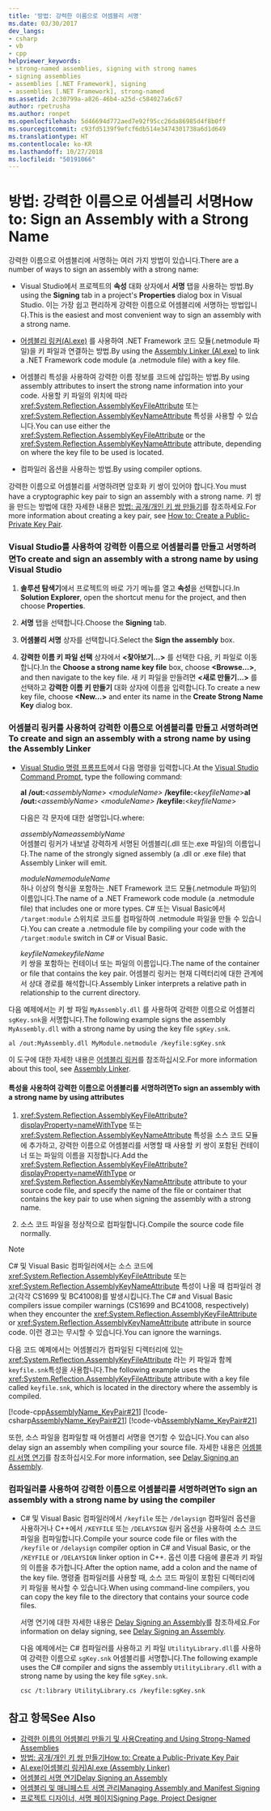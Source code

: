 ```yaml
---
title: '방법: 강력한 이름으로 어셈블리 서명'
ms.date: 03/30/2017
dev_langs:
- csharp
- vb
- cpp
helpviewer_keywords:
- strong-named assemblies, signing with strong names
- signing assemblies
- assemblies [.NET Framework], signing
- assemblies [.NET Framework], strong-named
ms.assetid: 2c30799a-a826-46b4-a25d-c584027a6c67
author: rpetrusha
ms.author: ronpet
ms.openlocfilehash: 5d46694d772aed7e92f95cc26da86985d4f8b0ff
ms.sourcegitcommit: c93fd5139f9efcf6db514e3474301738a6d1d649
ms.translationtype: HT
ms.contentlocale: ko-KR
ms.lasthandoff: 10/27/2018
ms.locfileid: "50191066"
---
```

# <a name="how-to-sign-an-assembly-with-a-strong-name"></a><span data-ttu-id="6ff6a-102">방법: 강력한 이름으로 어셈블리 서명</span><span class="sxs-lookup"><span data-stu-id="6ff6a-102">How to: Sign an Assembly with a Strong Name</span></span>
<span data-ttu-id="6ff6a-103">강력한 이름으로 어셈블리에 서명하는 여러 가지 방법이 있습니다.</span><span class="sxs-lookup"><span data-stu-id="6ff6a-103">There are a number of ways to sign an assembly with a strong name:</span></span>  
  
-   <span data-ttu-id="6ff6a-104">Visual Studio에서 프로젝트의 **속성** 대화 상자에서 **서명** 탭을 사용하는 방법.</span><span class="sxs-lookup"><span data-stu-id="6ff6a-104">By using the **Signing** tab in a project's **Properties** dialog box in Visual Studio.</span></span> <span data-ttu-id="6ff6a-105">이는 가장 쉽고 편리하게 강력한 이름으로 어셈블리에 서명하는 방법입니다.</span><span class="sxs-lookup"><span data-stu-id="6ff6a-105">This is the easiest and most convenient way to sign an assembly with a strong name.</span></span>  
  
-   <span data-ttu-id="6ff6a-106">[어셈블리 링커(Al.exe)](../../../docs/framework/tools/al-exe-assembly-linker.md) 를 사용하여 .NET Framework 코드 모듈(.netmodule 파일)을 키 파일과 연결하는 방법.</span><span class="sxs-lookup"><span data-stu-id="6ff6a-106">By using the [Assembly Linker (Al.exe)](../../../docs/framework/tools/al-exe-assembly-linker.md) to link a .NET Framework code module (a .netmodule file) with a key file.</span></span>  
  
-   <span data-ttu-id="6ff6a-107">어셈블리 특성을 사용하여 강력한 이름 정보를 코드에 삽입하는 방법.</span><span class="sxs-lookup"><span data-stu-id="6ff6a-107">By using assembly attributes to insert the strong name information into your code.</span></span> <span data-ttu-id="6ff6a-108">사용할 키 파일의 위치에 따라 <xref:System.Reflection.AssemblyKeyFileAttribute> 또는 <xref:System.Reflection.AssemblyKeyNameAttribute> 특성을 사용할 수 있습니다.</span><span class="sxs-lookup"><span data-stu-id="6ff6a-108">You can use either the <xref:System.Reflection.AssemblyKeyFileAttribute> or the <xref:System.Reflection.AssemblyKeyNameAttribute> attribute, depending on where the key file to be used is located.</span></span>  
  
-   <span data-ttu-id="6ff6a-109">컴파일러 옵션을 사용하는 방법.</span><span class="sxs-lookup"><span data-stu-id="6ff6a-109">By using compiler options.</span></span>  
  
 <span data-ttu-id="6ff6a-110">강력한 이름으로 어셈블리를 서명하려면 암호화 키 쌍이 있어야 합니다.</span><span class="sxs-lookup"><span data-stu-id="6ff6a-110">You must have a cryptographic key pair to sign an assembly with a strong name.</span></span> <span data-ttu-id="6ff6a-111">키 쌍을 만드는 방법에 대한 자세한 내용은 [방법: 공개/개인 키 쌍 만들기](../../../docs/framework/app-domains/how-to-create-a-public-private-key-pair.md)를 참조하세요.</span><span class="sxs-lookup"><span data-stu-id="6ff6a-111">For more information about creating a key pair, see [How to: Create a Public-Private Key Pair](../../../docs/framework/app-domains/how-to-create-a-public-private-key-pair.md).</span></span>  
  
### <a name="to-create-and-sign-an-assembly-with-a-strong-name-by-using-visual-studio"></a><span data-ttu-id="6ff6a-112">Visual Studio를 사용하여 강력한 이름으로 어셈블리를 만들고 서명하려면</span><span class="sxs-lookup"><span data-stu-id="6ff6a-112">To create and sign an assembly with a strong name by using Visual Studio</span></span>  
  
1.  <span data-ttu-id="6ff6a-113">**솔루션 탐색기**에서 프로젝트의 바로 가기 메뉴를 열고 **속성**을 선택합니다.</span><span class="sxs-lookup"><span data-stu-id="6ff6a-113">In **Solution Explorer**, open the shortcut menu for the project, and then choose **Properties**.</span></span>  
  
2.  <span data-ttu-id="6ff6a-114">**서명** 탭을 선택합니다.</span><span class="sxs-lookup"><span data-stu-id="6ff6a-114">Choose the **Signing** tab.</span></span>  
  
3.  <span data-ttu-id="6ff6a-115">**어셈블리 서명** 상자를 선택합니다.</span><span class="sxs-lookup"><span data-stu-id="6ff6a-115">Select the **Sign the assembly** box.</span></span>  
  
4.  <span data-ttu-id="6ff6a-116">**강력한 이름 키 파일 선택** 상자에서 **\<찾아보기…>** 를 선택한 다음, 키 파일로 이동합니다.</span><span class="sxs-lookup"><span data-stu-id="6ff6a-116">In the **Choose a strong name key file** box, choose **\<Browse…>**, and then navigate to the key file.</span></span> <span data-ttu-id="6ff6a-117">새 키 파일을 만들려면 **\<새로 만들기…>** 를 선택하고 **강력한 이름 키 만들기** 대화 상자에 이름을 입력합니다.</span><span class="sxs-lookup"><span data-stu-id="6ff6a-117">To create a new key file, choose **\<New…>** and enter its name in the **Create Strong Name Key** dialog box.</span></span>  
  
### <a name="to-create-and-sign-an-assembly-with-a-strong-name-by-using-the-assembly-linker"></a><span data-ttu-id="6ff6a-118">어셈블리 링커를 사용하여 강력한 이름으로 어셈블리를 만들고 서명하려면</span><span class="sxs-lookup"><span data-stu-id="6ff6a-118">To create and sign an assembly with a strong name by using the Assembly Linker</span></span>  
  
-   <span data-ttu-id="6ff6a-119">[Visual Studio 명령 프롬프트](../../../docs/framework/tools/developer-command-prompt-for-vs.md)에서 다음 명령을 입력합니다.</span><span class="sxs-lookup"><span data-stu-id="6ff6a-119">At the [Visual Studio Command Prompt](../../../docs/framework/tools/developer-command-prompt-for-vs.md), type the following command:</span></span>  
  
     <span data-ttu-id="6ff6a-120">**al** **/out:**\<*assemblyName*> *\<moduleName>* **/keyfile:**\<*keyfileName*></span><span class="sxs-lookup"><span data-stu-id="6ff6a-120">**al** **/out:**\<*assemblyName*> *\<moduleName>* **/keyfile:**\<*keyfileName*></span></span>  
  
     <span data-ttu-id="6ff6a-121">다음은 각 문자에 대한 설명입니다.</span><span class="sxs-lookup"><span data-stu-id="6ff6a-121">where:</span></span>  
  
     <span data-ttu-id="6ff6a-122">*assemblyName*</span><span class="sxs-lookup"><span data-stu-id="6ff6a-122">*assemblyName*</span></span>  
     <span data-ttu-id="6ff6a-123">어셈블리 링커가 내보낼 강력하게 서명된 어셈블리(.dll 또는.exe 파일)의 이름입니다.</span><span class="sxs-lookup"><span data-stu-id="6ff6a-123">The name of the strongly signed assembly (a .dll or .exe file) that Assembly Linker will emit.</span></span>  
  
     <span data-ttu-id="6ff6a-124">*moduleName*</span><span class="sxs-lookup"><span data-stu-id="6ff6a-124">*moduleName*</span></span>  
     <span data-ttu-id="6ff6a-125">하나 이상의 형식을 포함하는 .NET Framework 코드 모듈(.netmodule 파일)의 이름입니다.</span><span class="sxs-lookup"><span data-stu-id="6ff6a-125">The name of a .NET Framework code module (a .netmodule file) that includes one or more types.</span></span> <span data-ttu-id="6ff6a-126">C# 또는 Visual Basic에서 `/target:module` 스위치로 코드를 컴파일하여 .netmodule 파일을 만들 수 있습니다.</span><span class="sxs-lookup"><span data-stu-id="6ff6a-126">You can create a .netmodule file by compiling your code with the `/target:module` switch in C# or Visual Basic.</span></span>  
  
     <span data-ttu-id="6ff6a-127">*keyfileName*</span><span class="sxs-lookup"><span data-stu-id="6ff6a-127">*keyfileName*</span></span>  
     <span data-ttu-id="6ff6a-128">키 쌍을 포함하는 컨테이너 또는 파일의 이름입니다.</span><span class="sxs-lookup"><span data-stu-id="6ff6a-128">The name of the container or file that contains the key pair.</span></span> <span data-ttu-id="6ff6a-129">어셈블리 링커는 현재 디렉터리에 대한 관계에서 상대 경로를 해석합니다.</span><span class="sxs-lookup"><span data-stu-id="6ff6a-129">Assembly Linker interprets a relative path in relationship to the current directory.</span></span>  
  
 <span data-ttu-id="6ff6a-130">다음 예제에서는 키 쌍 파일 `MyAssembly.dll` 를 사용하여 강력한 이름으로 어셈블리 `sgKey.snk`을 서명합니다.</span><span class="sxs-lookup"><span data-stu-id="6ff6a-130">The following example signs the assembly `MyAssembly.dll` with a strong name by using the key file `sgKey.snk`.</span></span>  
  
```  
al /out:MyAssembly.dll MyModule.netmodule /keyfile:sgKey.snk  
```  
  
 <span data-ttu-id="6ff6a-131">이 도구에 대한 자세한 내용은 [어셈블리 링커](../../../docs/framework/tools/al-exe-assembly-linker.md)를 참조하십시오.</span><span class="sxs-lookup"><span data-stu-id="6ff6a-131">For more information about this tool, see [Assembly Linker](../../../docs/framework/tools/al-exe-assembly-linker.md).</span></span>  
  
#### <a name="to-sign-an-assembly-with-a-strong-name-by-using-attributes"></a><span data-ttu-id="6ff6a-132">특성을 사용하여 강력한 이름으로 어셈블리를 서명하려면</span><span class="sxs-lookup"><span data-stu-id="6ff6a-132">To sign an assembly with a strong name by using attributes</span></span>  
  
1.  <span data-ttu-id="6ff6a-133"><xref:System.Reflection.AssemblyKeyFileAttribute?displayProperty=nameWithType> 또는 <xref:System.Reflection.AssemblyKeyNameAttribute> 특성을 소스 코드 모듈에 추가하고, 강력한 이름으로 어셈블리를 서명할 때 사용할 키 쌍이 포함된 컨테이너 또는 파일의 이름을 지정합니다.</span><span class="sxs-lookup"><span data-stu-id="6ff6a-133">Add the <xref:System.Reflection.AssemblyKeyFileAttribute?displayProperty=nameWithType> or <xref:System.Reflection.AssemblyKeyNameAttribute> attribute to your source code file, and specify the name of the file or container that contains the key pair to use when signing the assembly with a strong name.</span></span>  
  
2.  <span data-ttu-id="6ff6a-134">소스 코드 파일을 정상적으로 컴파일합니다.</span><span class="sxs-lookup"><span data-stu-id="6ff6a-134">Compile the source code file normally.</span></span>  
  
> [!NOTE]
>  <span data-ttu-id="6ff6a-135">C# 및 Visual Basic 컴파일러에서는 소스 코드에 <xref:System.Reflection.AssemblyKeyFileAttribute> 또는 <xref:System.Reflection.AssemblyKeyNameAttribute> 특성이 나올 때 컴파일러 경고(각각 CS1699 및 BC41008)를 발생시킵니다.</span><span class="sxs-lookup"><span data-stu-id="6ff6a-135">The C# and Visual Basic compilers issue compiler warnings (CS1699 and BC41008, respectively) when they encounter the <xref:System.Reflection.AssemblyKeyFileAttribute> or <xref:System.Reflection.AssemblyKeyNameAttribute> attribute in source code.</span></span> <span data-ttu-id="6ff6a-136">이런 경고는 무시할 수 있습니다.</span><span class="sxs-lookup"><span data-stu-id="6ff6a-136">You can ignore the warnings.</span></span>  
  
 <span data-ttu-id="6ff6a-137">다음 코드 예제에서는 어셈블리가 컴파일된 디렉터리에 있는 <xref:System.Reflection.AssemblyKeyFileAttribute> 라는 키 파일과 함께 `keyfile.snk`특성을 사용합니다.</span><span class="sxs-lookup"><span data-stu-id="6ff6a-137">The following example uses the <xref:System.Reflection.AssemblyKeyFileAttribute> attribute with a key file called `keyfile.snk`, which is located in the directory where the assembly is compiled.</span></span>  
  
 [!code-cpp[AssemblyName_KeyPair#21](../../../samples/snippets/cpp/VS_Snippets_CLR/AssemblyName_KeyPair/CPP/keyfileattrib.cpp#21)]
 [!code-csharp[AssemblyName_KeyPair#21](../../../samples/snippets/csharp/VS_Snippets_CLR/AssemblyName_KeyPair/CS/keyfileattrib.cs#21)]
 [!code-vb[AssemblyName_KeyPair#21](../../../samples/snippets/visualbasic/VS_Snippets_CLR/AssemblyName_KeyPair/VB/keyfileattrib.vb#21)]  
  
 <span data-ttu-id="6ff6a-138">또한, 소스 파일을 컴파일할 때 어셈블리 서명을 연기할 수 있습니다.</span><span class="sxs-lookup"><span data-stu-id="6ff6a-138">You can also delay sign an assembly when compiling your source file.</span></span> <span data-ttu-id="6ff6a-139">자세한 내용은 [어셈블리 서명 연기](../../../docs/framework/app-domains/delay-sign-assembly.md)를 참조하십시오.</span><span class="sxs-lookup"><span data-stu-id="6ff6a-139">For more information, see [Delay Signing an Assembly](../../../docs/framework/app-domains/delay-sign-assembly.md).</span></span>  
  
### <a name="to-sign-an-assembly-with-a-strong-name-by-using-the-compiler"></a><span data-ttu-id="6ff6a-140">컴파일러를 사용하여 강력한 이름으로 어셈블리를 서명하려면</span><span class="sxs-lookup"><span data-stu-id="6ff6a-140">To sign an assembly with a strong name by using the compiler</span></span>  
  
-   <span data-ttu-id="6ff6a-141">C# 및 Visual Basic 컴파일러에서 `/keyfile` 또는 `/delaysign` 컴파일러 옵션을 사용하거나 C++에서 `/KEYFILE` 또는 `/DELAYSIGN` 링커 옵션을 사용하여 소스 코드 파일을 컴파일합니다.</span><span class="sxs-lookup"><span data-stu-id="6ff6a-141">Compile your source code file or files with the `/keyfile` or `/delaysign` compiler option in C# and Visual Basic, or the `/KEYFILE` or `/DELAYSIGN` linker option in C++.</span></span> <span data-ttu-id="6ff6a-142">옵션 이름 다음에 콜론과 키 파일의 이름을 추가합니다.</span><span class="sxs-lookup"><span data-stu-id="6ff6a-142">After the option name, add a colon and the name of the key file.</span></span> <span data-ttu-id="6ff6a-143">명령줄 컴파일러를 사용할 때, 소스 코드 파일이 포함된 디렉터리에 키 파일을 복사할 수 있습니다.</span><span class="sxs-lookup"><span data-stu-id="6ff6a-143">When using command-line compilers, you can copy the key file to the directory that contains your source code files.</span></span>  
  
     <span data-ttu-id="6ff6a-144">서명 연기에 대한 자세한 내용은 [Delay Signing an Assembly](../../../docs/framework/app-domains/delay-sign-assembly.md)를 참조하세요.</span><span class="sxs-lookup"><span data-stu-id="6ff6a-144">For information on delay signing, see [Delay Signing an Assembly](../../../docs/framework/app-domains/delay-sign-assembly.md).</span></span>  
  
     <span data-ttu-id="6ff6a-145">다음 예제에서는 C# 컴파일러를 사용하고 키 파일 `UtilityLibrary.dll`를 사용하여 강력한 이름으로 `sgKey.snk` 어셈블리를 서명합니다.</span><span class="sxs-lookup"><span data-stu-id="6ff6a-145">The following example uses the C# compiler and signs the assembly `UtilityLibrary.dll` with a strong name by using the key file `sgKey.snk`.</span></span>  
  
    ```  
    csc /t:library UtilityLibrary.cs /keyfile:sgKey.snk  
    ```  
  
## <a name="see-also"></a><span data-ttu-id="6ff6a-146">참고 항목</span><span class="sxs-lookup"><span data-stu-id="6ff6a-146">See Also</span></span>  
- [<span data-ttu-id="6ff6a-147">강력한 이름의 어셈블리 만들기 및 사용</span><span class="sxs-lookup"><span data-stu-id="6ff6a-147">Creating and Using Strong-Named Assemblies</span></span>](../../../docs/framework/app-domains/create-and-use-strong-named-assemblies.md)  
- [<span data-ttu-id="6ff6a-148">방법: 공개/개인 키 쌍 만들기</span><span class="sxs-lookup"><span data-stu-id="6ff6a-148">How to: Create a Public-Private Key Pair</span></span>](../../../docs/framework/app-domains/how-to-create-a-public-private-key-pair.md)  
- [<span data-ttu-id="6ff6a-149">Al.exe(어셈블리 링커)</span><span class="sxs-lookup"><span data-stu-id="6ff6a-149">Al.exe (Assembly Linker)</span></span>](../../../docs/framework/tools/al-exe-assembly-linker.md)  
- [<span data-ttu-id="6ff6a-150">어셈블리 서명 연기</span><span class="sxs-lookup"><span data-stu-id="6ff6a-150">Delay Signing an Assembly</span></span>](../../../docs/framework/app-domains/delay-sign-assembly.md)  
- [<span data-ttu-id="6ff6a-151">어셈블리 및 매니페스트 서명 관리</span><span class="sxs-lookup"><span data-stu-id="6ff6a-151">Managing Assembly and Manifest Signing</span></span>](/visualstudio/ide/managing-assembly-and-manifest-signing)  
- [<span data-ttu-id="6ff6a-152">프로젝트 디자이너, 서명 페이지</span><span class="sxs-lookup"><span data-stu-id="6ff6a-152">Signing Page, Project Designer</span></span>](/visualstudio/ide/reference/signing-page-project-designer)
